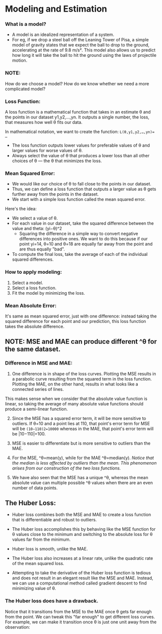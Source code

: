 # Modeling and Estimation

### What is a model?
- A model is an idealized representation of a system. 
- For eg, if we drop a steel ball off the Leaning Tower of Pisa, a simple model of gravity states that we expect the ball to drop to the ground, accelerating at the rate of 9.8 m/s². This model also allows us to predict how long it will take the ball to hit the ground using the laws of projectile motion.

### NOTE:
How do we choose a model? 
How do we know whether we need a more complicated model?

### Loss Function:
A loss function is a mathematical function that takes in an estimate θ and the points in our dataset y1,y2,…,yn. It outputs a single number, the loss, that measures how well θ fits our data. 

In mathematical notation, we want to create the function:
```L(θ,y1,y2,…,yn)= …```

- The loss function outputs lower values for preferable values of θ and larger values for worse values of θ. 
- Always select the value of θ that produces a lower loss than all other choices of θ — the θ that minimizes the loss. 

### Mean Squared Error:
- We would like our choice of θ to fall close to the points in our dataset. 
- Thus, we can define a loss function that outputs a larger value as θ gets further away from the points in the dataset. 
- We start with a simple loss function called the mean squared error. 

Here's the idea:
- We select a value of θ.
- For each value in our dataset, take the squared difference between the value and theta: (yi−θ)^2
  - Squaring the difference in a simple way to convert negative differences into positive ones. We want to do this because if our point yi=14, θ=10 and θ=18 are equally far away from the point and are thus equally "bad".
- To compute the final loss, take the average of each of the individual squared differences.

### How to apply modeling:
1. Select a model.
2. Select a loss function.
3. Fit the model by minimizing the loss.


### Mean Absolute Error:
It's same as mean squared error, just with one difference: instead taking the squared difference for each point and our prediction, this loss function takes the absolute difference.

## NOTE: MSE and MAE can produce different ^θ for the same dataset.

### Difference in MSE and MAE: 

1. One difference is in shape of the loss curves. Plotting the MSE results in a parabolic curve resulting from the squared term in the loss function. Plotting the MAE, on the other hand, results in what looks like a connected series of lines. 

This makes sense when we consider that the absolute value function is linear, so taking the average of many absolute value functions should produce a semi-linear function.

2. Since the MSE has a squared error term, it will be more sensitive to outliers. If θ=10 and a point lies at 110, that point's error term for MSE will be ```(10−110)2=10000``` whereas in the MAE, that point's error term will be |10−110|=100.

3. MSE is easier to differentiate but is more sensitive to outliers than the MAE.
4. For the MSE, ^θ=mean(y), while for the MAE ^θ=median(y). *Notice that the median is less affected by outliers than the mean. This phenomenon arises from our construction of the two loss functions.*
5. We have also seen that the MSE has a unique ^θ, whereas the mean absolute value can multiple possible ^θ values when there are an even number of data points.

## The Huber Loss:
- Huber loss combines both the MSE and MAE to create a loss function that is differentiable and robust to outliers.

- The Huber loss accomplishes this by behaving like the MSE function for θ values close to the minimum and switching to the absolute loss for θ values far from the minimum.

- Huber loss is smooth, unlike the MAE. 
- The Huber loss also increases at a linear rate, unlike the quadratic rate of the mean squared loss.
- Attempting to take the derivative of the Huber loss function is tedious and does not result in an elegant result like the MSE and MAE. Instead, we can use a computational method called gradient descent to find minimizing value of θ.

### The Huber loss does have a drawback. 
Notice that it transitions from the MSE to the MAE once θ gets far enough from the point. We can tweak this "far enough" to get different loss curves. For example, we can make it transition once θ is just one unit away from the observation:
